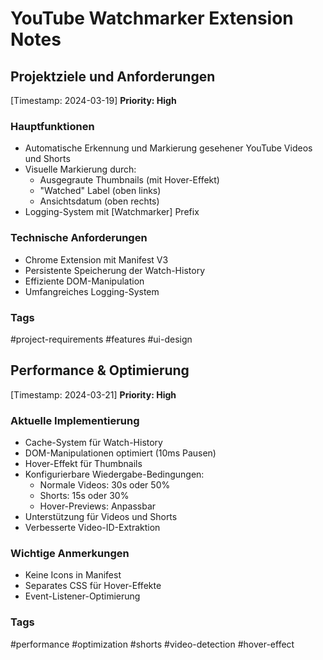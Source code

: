 # YouTube Watchmarker Extension Notes

## Projektziele und Anforderungen

[Timestamp: 2024-03-19]
**Priority: High**

### Hauptfunktionen

- Automatische Erkennung und Markierung gesehener YouTube Videos und Shorts
- Visuelle Markierung durch:
  - Ausgegraute Thumbnails (mit Hover-Effekt)
  - "Watched" Label (oben links)
  - Ansichtsdatum (oben rechts)
- Logging-System mit [Watchmarker] Prefix

### Technische Anforderungen

- Chrome Extension mit Manifest V3
- Persistente Speicherung der Watch-History
- Effiziente DOM-Manipulation
- Umfangreiches Logging-System

### Tags

#project-requirements #features #ui-design

## Performance & Optimierung

[Timestamp: 2024-03-21]
**Priority: High**

### Aktuelle Implementierung

- Cache-System für Watch-History
- DOM-Manipulationen optimiert (10ms Pausen)
- Hover-Effekt für Thumbnails
- Konfigurierbare Wiedergabe-Bedingungen:
  - Normale Videos: 30s oder 50%
  - Shorts: 15s oder 30%
  - Hover-Previews: Anpassbar
- Unterstützung für Videos und Shorts
- Verbesserte Video-ID-Extraktion

### Wichtige Anmerkungen

- Keine Icons in Manifest
- Separates CSS für Hover-Effekte
- Event-Listener-Optimierung

### Tags

#performance #optimization #shorts #video-detection #hover-effect

